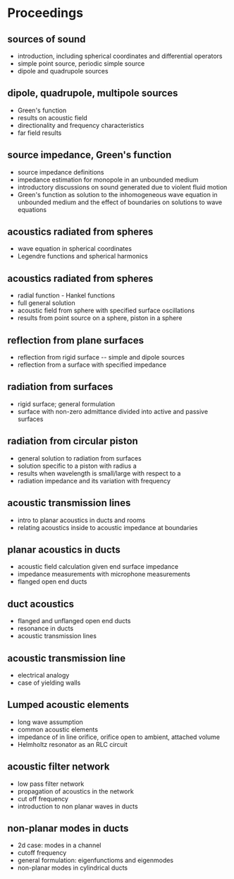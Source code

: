 # Proceedings

## sources of sound

- introduction, including spherical coordinates and differential operators
- simple point source, periodic simple source
- dipole and quadrupole sources

## dipole, quadrupole, multipole sources

- Green's function
- results on acoustic field
- directionality and frequency characteristics
- far field results

## source impedance, Green's function

- source impedance definitions
- impedance estimation for monopole in an unbounded medium
- introductory discussions on sound generated due to violent fluid motion
- Green's function as solution to the inhomogeneous wave equation in unbounded medium and the effect of boundaries on solutions to wave equations

## acoustics radiated from spheres

- wave equation in spherical coordinates
- Legendre functions and spherical harmonics

## acoustics radiated from spheres

- radial function - Hankel functions
- full general solution
- acoustic field from sphere with specified surface oscillations
- results from point source on a sphere, piston in a sphere

## reflection from plane surfaces

- reflection from rigid surface -- simple and dipole sources
- reflection from a surface with specified impedance

## radiation from surfaces

- rigid surface; general formulation
- surface with non-zero admittance divided into active and passive surfaces

## radiation from circular piston

- general solution to radiation from surfaces
- solution specific to a piston with radius a
- results when wavelength is small/large with respect to a
- radiation impedance and its variation with frequency

## acoustic transmission lines

- intro to planar acoustics in ducts and rooms
- relating acoustics inside to acoustic impedance at boundaries

## planar acoustics in ducts

- acoustic field calculation given end surface impedance
- impedance measurements with microphone measurements
- flanged open end ducts

## duct acoustics

- flanged and unflanged open end ducts
- resonance in ducts
- acoustic transmission lines

## acoustic transmission line

- electrical analogy
- case of yielding walls

## Lumped acoustic elements

- long wave assumption
- common acoustic elements
- impedance of in line orifice, orifice open to ambient, attached volume
- Helmholtz resonator as an RLC circuit

## acoustic filter network

- low pass filter network
- propagation of acoustics in the network
- cut off frequency
- introduction to non planar waves in ducts

## non-planar modes in ducts

- 2d case: modes in a channel
- cutoff frequency
- general formulation: eigenfunctioms and eigenmodes
- non-planar modes in cylindrical ducts